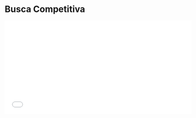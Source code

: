 # Busca Competitiva

<embed src="buscaCompetitiva.pdf" type="application/pdf" width="600" height="300">